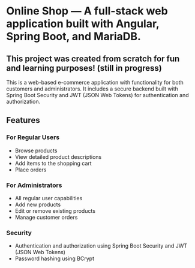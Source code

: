 # Online Shop — A full-stack web application built with Angular, Spring Boot, and MariaDB.

## This project was created from scratch for fun and learning purposes! (still in progress)

This is a web-based e-commerce application with functionality for both customers and administrators. It includes a secure backend built with Spring Boot Security and JWT (JSON Web Tokens) for authentication and authorization.

## Features

### For Regular Users
- Browse products
- View detailed product descriptions
- Add items to the shopping cart
- Place orders

### For Administrators
- All regular user capabilities
- Add new products
- Edit or remove existing products
- Manage customer orders

### Security
- Authentication and authorization using Spring Boot Security and JWT (JSON Web Tokens)
- Password hashing using BCrypt 


